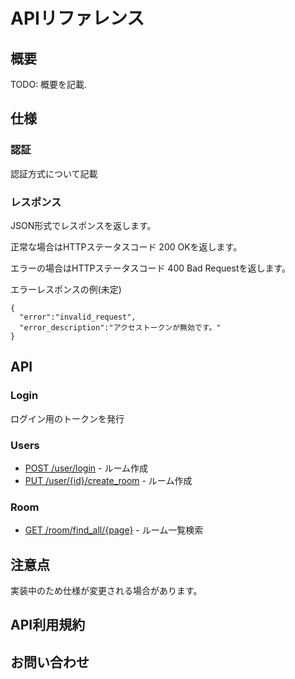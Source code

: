 # APIリファレンス

## 概要
TODO: 概要を記載.

## 仕様

### 認証

認証方式について記載


### レスポンス

JSON形式でレスポンスを返します。

正常な場合はHTTPステータスコード 200 OKを返します。

エラーの場合はHTTPステータスコード 400 Bad Requestを返します。

エラーレスポンスの例(未定)

```
{
  "error":"invalid_request",
  "error_description":"アクセストークンが無効です。"
}
```

## API

### Login

ログイン用のトークンを発行

### Users

* [POST /user/login](user/login.md) - ルーム作成
* [PUT /user/{id}/create_room](user/user_id_create_room.md) - ルーム作成

### Room

* [GET /room/find_all/{page}](room/room_find_all_page.md) - ルーム一覧検索

## 注意点

実装中のため仕様が変更される場合があります。

## API利用規約


## お問い合わせ

